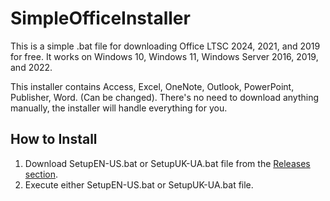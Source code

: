 # SimpleOfficeInstaller
This is a simple .bat file for downloading Office LTSC 2024, 2021, and 2019 for free. 
It works on Windows 10, Windows 11, Windows Server 2016, 2019, and 2022.

This installer contains Access, Excel, OneNote, Outlook, PowerPoint, Publisher, Word. (Can be changed). 
There's no need to download anything manually, the installer will handle everything for you.

## How to Install
1. Download SetupEN-US.bat or SetupUK-UA.bat file from the [Releases section](https://github.com/MaximeriX/SimpleOfficeInstaller/releases/tag/Release1.0.3).
3. Execute either SetupEN-US.bat or SetupUK-UA.bat file.
